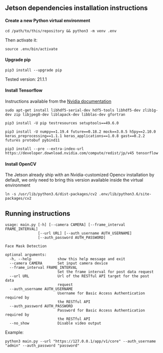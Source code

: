 ## Jetson dependencies installation instructions

#### Create a new Python virtual environment

```
cd /path/to/this/repository && python3 -m venv .env
```

Then activate it:

```
source .env/bin/activate
```

#### Upgrade pip

```
pip3 install --upgrade pip
```

Tested version: 21.1.1

#### Install Tensorflow

Instructions available from the [Nvidia documentation](https://docs.nvidia.com/deeplearning/frameworks/install-tf-jetson-platform/index.html)

```
sudo apt-get install libhdf5-serial-dev hdf5-tools libhdf5-dev zlib1g-dev zip libjpeg8-dev liblapack-dev libblas-dev gfortran
```

```
pip3 install -U pip testresources setuptools==49.6.0 
```

```
pip3 install -U numpy==1.19.4 future==0.18.2 mock==3.0.5 h5py==2.10.0 keras_preprocessing==1.1.1 keras_applications==1.0.8 gast==0.2.2 futures protobuf pybind11
```

```
pip3 install --pre --extra-index-url https://developer.download.nvidia.com/compute/redist/jp/v45 tensorflow
```

#### Install OpenCV

The Jetson already ship with an Nvidia-customized Opencv installation by default, we only need to bring this version available inside the virtual environment

```
ln -s /usr/lib/python3.6/dist-packages/cv2 .env/lib/python3.6/site-packages/cv2
```

## Running instructions

```
usage: main.py [-h] [--camera CAMERA] [--frame_interval FRAME_INTERVAL]
               [--url URL] [--auth_username AUTH_USERNAME]
               [--auth_password AUTH_PASSWORD]

Face Mask Detection

optional arguments:
  -h, --help            show this help message and exit
  --camera CAMERA       Set input camera device
  --frame_interval FRAME_INTERVAL
                        Set the frame interval for post data request
  --url URL             Url of the RESTful API target for the post data
                        request
  --auth_username AUTH_USERNAME
                        Username for Basic Access Authentication required by
                        the RESTful API
  --auth_password AUTH_PASSWORD
                        Password for Basic Access Authentication required by
                        the RESTful API
  --no_show             Disable video output
```

Example:

```
python3 main.py --url "https://127.0.0.1/app/v1/core" --auth_username "admin" --auth_password "password"
```
